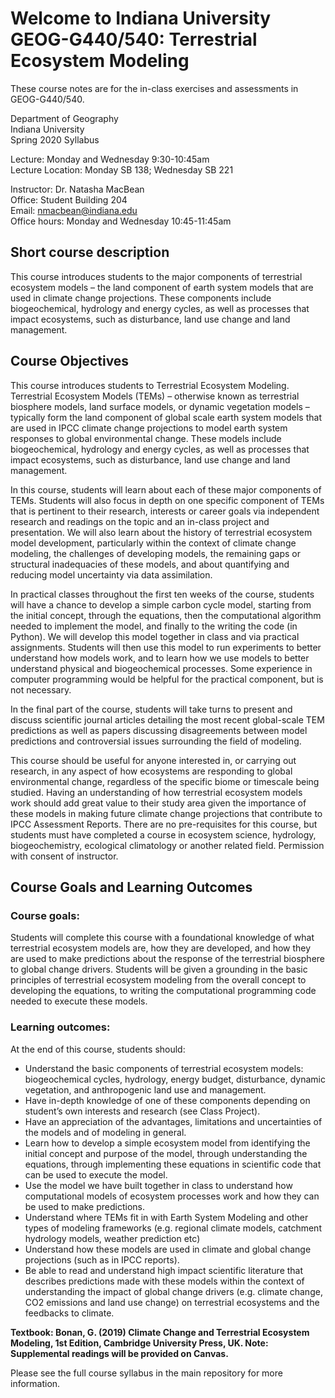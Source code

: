 # Welcome to Indiana University GEOG-G440/540:           Terrestrial Ecosystem Modeling

These course notes are for the in-class exercises and assessments in GEOG-G440/540.

Department of Geography  
Indiana University  
Spring 2020 Syllabus  

Lecture: Monday and Wednesday 9:30-10:45am   
Lecture Location: Monday SB 138; Wednesday SB 221 

Instructor: Dr. Natasha MacBean  
Office: Student Building 204  
Email: nmacbean@indiana.edu  
Office hours: Monday and Wednesday 10:45-11:45am  

## Short course description

This course introduces students to the major components of terrestrial ecosystem models – the land component of earth system models that are used in climate change projections. These components include biogeochemical, hydrology and energy cycles, as well as processes that impact ecosystems, such as disturbance, land use change and land management.

 
## Course Objectives

This course introduces students to Terrestrial Ecosystem Modeling. Terrestrial Ecosystem Models (TEMs) – otherwise known as terrestrial biosphere models, land surface models, or dynamic vegetation models – typically form the land component of global scale earth system models that are used in IPCC climate change projections to model earth system responses to global environmental change. These models include biogeochemical, hydrology and energy cycles, as well as processes that impact ecosystems, such as disturbance, land use change and land management.

In this course, students will learn about each of these major components of TEMs. Students will also focus in depth on one specific component of TEMs that is pertinent to their research, interests or career goals via independent research and readings on the topic and an in-class project and presentation. We will also learn about the history of terrestrial ecosystem model development, particularly within the context of climate change modeling, the challenges of developing models, the remaining gaps or structural inadequacies of these models, and about quantifying and reducing model uncertainty via data assimilation.

In practical classes throughout the first ten weeks of the course, students will have a chance to develop a simple carbon cycle model, starting from the initial concept, through the equations, then the computational algorithm needed to implement the model, and finally to the writing the code (in Python). We will develop this model together in class and via practical assignments. Students will then use this model to run experiments to better understand how models work, and to learn how we use models to better understand physical and biogeochemical processes. Some experience in computer programming would be helpful for the practical component, but is not necessary.

In the final part of the course, students will take turns to present and discuss scientific journal articles detailing the most recent global-scale TEM predictions as well as papers discussing disagreements between model predictions and controversial issues surrounding the field of modeling.

This course should be useful for anyone interested in, or carrying out research, in any aspect of how ecosystems are responding to global environmental change, regardless of the specific biome or timescale being studied. Having an understanding of how terrestrial ecosystem models work should add great value to their study area given the importance of these models in making future climate change projections that contribute to IPCC Assessment Reports. There are no pre-requisites for this course, but students must have completed a course in ecosystem science, hydrology, biogeochemistry, ecological climatology or another related field. Permission with consent of instructor.

 
## Course Goals and Learning Outcomes

### Course goals:

Students will complete this course with a foundational knowledge of what terrestrial ecosystem models are, how they are developed, and how they are used to make predictions about the response of the terrestrial biosphere to global change drivers. Students will be given a grounding in the basic principles of terrestrial ecosystem modeling from the overall concept to developing the equations, to writing the computational programming code needed to execute these models.

### Learning outcomes:

At the end of this course, students should:
- Understand the basic components of terrestrial ecosystem models: biogeochemical cycles, hydrology, energy budget, disturbance, dynamic vegetation, and anthropogenic land use and management.
- Have in-depth knowledge of one of these components depending on student’s own interests and research (see Class Project).
- Have an appreciation of the advantages, limitations and uncertainties of the models and of modeling in general.
- Learn how to develop a simple ecosystem model from identifying the initial concept and purpose of the model, through understanding the equations, through implementing these equations in scientific code that can be used to execute the model.
- Use the model we have built together in class to understand how computational models of ecosystem processes work and how they can be used to make predictions.
- Understand where TEMs fit in with Earth System Modeling and other types of modeling frameworks (e.g. regional climate models, catchment hydrology models, weather prediction etc)
- Understand how these models are used in climate and global change projections (such as in IPCC reports).
- Be able to read and understand high impact scientific literature that describes predictions made with these models within the context of understanding the impact of global change drivers (e.g. climate change, CO2 emissions and land use change) on terrestrial ecosystems and the feedbacks to climate.
 

**Textbook: Bonan, G. (2019) Climate Change and Terrestrial Ecosystem Modeling, 1st Edition, Cambridge University Press, UK. Note: Supplemental readings will be provided on Canvas.**

Please see the full course syllabus in the main repository for more information.
